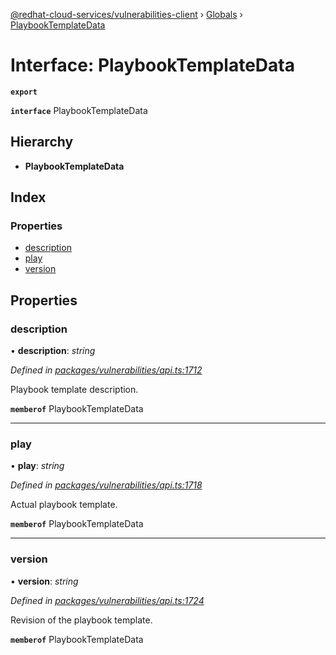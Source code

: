 [@redhat-cloud-services/vulnerabilities-client](../README.md) › [Globals](../globals.md) › [PlaybookTemplateData](playbooktemplatedata.md)

# Interface: PlaybookTemplateData

**`export`** 

**`interface`** PlaybookTemplateData

## Hierarchy

* **PlaybookTemplateData**

## Index

### Properties

* [description](playbooktemplatedata.md#description)
* [play](playbooktemplatedata.md#play)
* [version](playbooktemplatedata.md#version)

## Properties

###  description

• **description**: *string*

*Defined in [packages/vulnerabilities/api.ts:1712](https://github.com/RedHatInsights/javascript-clients/blob/master/packages/vulnerabilities/api.ts#L1712)*

Playbook template description.

**`memberof`** PlaybookTemplateData

___

###  play

• **play**: *string*

*Defined in [packages/vulnerabilities/api.ts:1718](https://github.com/RedHatInsights/javascript-clients/blob/master/packages/vulnerabilities/api.ts#L1718)*

Actual playbook template.

**`memberof`** PlaybookTemplateData

___

###  version

• **version**: *string*

*Defined in [packages/vulnerabilities/api.ts:1724](https://github.com/RedHatInsights/javascript-clients/blob/master/packages/vulnerabilities/api.ts#L1724)*

Revision of the playbook template.

**`memberof`** PlaybookTemplateData
